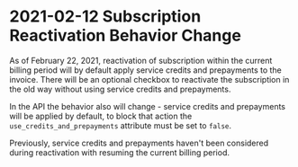 # 2021-02-12 Subscription Reactivation Behavior Change

As of February 22, 2021, reactivation of subscription within the current billing period will by default apply service credits and prepayments to the invoice. There will be an optional checkbox to reactivate the subscription in the old way without using service credits and prepayments.

In the API the behavior also will change - service credits and prepayments will be applied by default, to block that action the `use_credits_and_prepayments` attribute must be set to `false`.

Previously, service credits and prepayments haven't been considered during reactivation with resuming the current billing period.